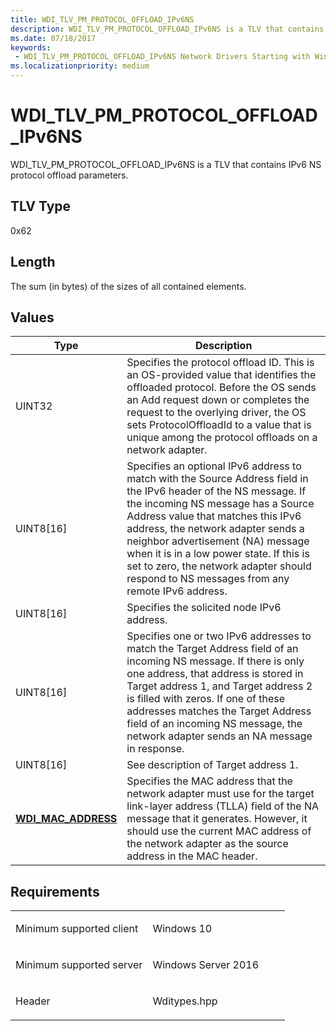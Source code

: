 ```yaml
---
title: WDI_TLV_PM_PROTOCOL_OFFLOAD_IPv6NS
description: WDI_TLV_PM_PROTOCOL_OFFLOAD_IPv6NS is a TLV that contains IPv6 NS protocol offload parameters.
ms.date: 07/18/2017
keywords:
 - WDI_TLV_PM_PROTOCOL_OFFLOAD_IPv6NS Network Drivers Starting with Windows Vista
ms.localizationpriority: medium
---
```


# WDI\_TLV\_PM\_PROTOCOL\_OFFLOAD\_IPv6NS


WDI\_TLV\_PM\_PROTOCOL\_OFFLOAD\_IPv6NS is a TLV that contains IPv6 NS protocol offload parameters.

## TLV Type


0x62

## Length


The sum (in bytes) of the sizes of all contained elements.

## Values


| Type                                              | Description                                                                                                                                                                                                                                                                                                                                                                                                    |
|---------------------------------------------------|----------------------------------------------------------------------------------------------------------------------------------------------------------------------------------------------------------------------------------------------------------------------------------------------------------------------------------------------------------------------------------------------------------------|
| UINT32                                            | Specifies the protocol offload ID. This is an OS-provided value that identifies the offloaded protocol. Before the OS sends an Add request down or completes the request to the overlying driver, the OS sets ProtocolOffloadId to a value that is unique among the protocol offloads on a network adapter.                                                                                                    |
| UINT8\[16\]                                       | Specifies an optional IPv6 address to match with the Source Address field in the IPv6 header of the NS message. If the incoming NS message has a Source Address value that matches this IPv6 address, the network adapter sends a neighbor advertisement (NA) message when it is in a low power state. If this is set to zero, the network adapter should respond to NS messages from any remote IPv6 address. |
| UINT8\[16\]                                       | Specifies the solicited node IPv6 address.                                                                                                                                                                                                                                                                                                                                                                     |
| UINT8\[16\]                                       | Specifies one or two IPv6 addresses to match the Target Address field of an incoming NS message. If there is only one address, that address is stored in Target address 1, and Target address 2 is filled with zeros. If one of these addresses matches the Target Address field of an incoming NS message, the network adapter sends an NA message in response.                                               |
| UINT8\[16\]                                       | See description of Target address 1.                                                                                                                                                                                                                                                                                                                                                                           |
| [**WDI\_MAC\_ADDRESS**](/windows-hardware/drivers/ddi/dot11wdi/ns-dot11wdi-_wdi_mac_address) | Specifies the MAC address that the network adapter must use for the target link-layer address (TLLA) field of the NA message that it generates. However, it should use the current MAC address of the network adapter as the source address in the MAC header.                                                                                                                                                 |

 

Requirements
------------

<table>
<colgroup>
<col width="50%" />
<col width="50%" />
</colgroup>
<tbody>
<tr class="odd">
<td><p>Minimum supported client</p></td>
<td><p>Windows 10</p></td>
</tr>
<tr class="even">
<td><p>Minimum supported server</p></td>
<td><p>Windows Server 2016</p></td>
</tr>
<tr class="odd">
<td><p>Header</p></td>
<td>Wditypes.hpp</td>
</tr>
</tbody>
</table>

 

